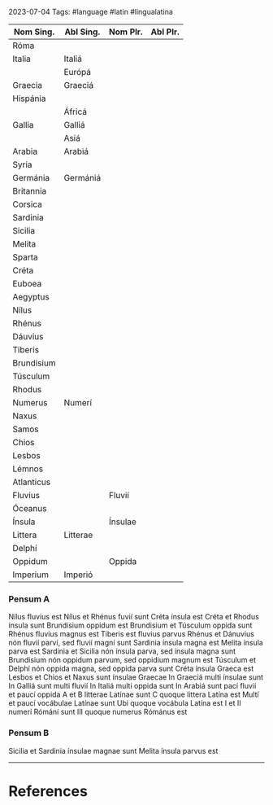 2023-07-04
Tags: #language #latin  #lingualatina


| Nom Sing.  | Abl Sing. | Nom Plr. | Abl Plr. |
| ---------- | --------- | -------- | -------- |
| Róma       |           |          |          |
| Italia     | Italiá    |          |          |
|            | Európá    |          |          |
| Graecia    | Graeciá   |          |          |
| Hispánia   |           |          |          |
|            | Áfricá    |          |          |
| Gallia     | Galliá    |          |          |
|            | Asiá      |          |          |
| Arabia     | Arabiá    |          |          |
| Syria      |           |          |          |
| Germánia   | Germániá  |          |          |
| Britannia  |           |          |          |
| Corsica    |           |          |          |
| Sardinia   |           |          |          |
| Sicilia    |           |          |          |
| Melita     |           |          |          |
| Sparta     |           |          |          |
| Créta      |           |          |          |
| Euboea     |           |          |          |
| Aegyptus   |           |          |          |
| Nílus      |           |          |          |
| Rhénus     |           |          |          |
| Dáuvius    |           |          |          |
| Tiberis    |           |          |          |
| Brundisium |           |          |          |
| Túsculum   |           |          |          |
| Rhodus     |           |          |          |
| Numerus    | Numerí    |          |          |
| Naxus      |           |          |          |
| Samos      |           |          |          |
| Chios      |           |          |          |
| Lesbos     |           |          |          |
| Lémnos     |           |          |          |
| Atlanticus |           |          |          |
| Fluvius    |           | Fluvií   |          |
| Óceanus    |           |          |          |
| Ínsula     |           | Ínsulae  |          |
| Littera    | Litterae          |          |          |
| Delphí     |           |          |          |
| Oppidum    |           | Oppida   |          |
| Imperium   | Imperió   |          |          |



### Pensum A

Nílus fluvius est
Nílus et Rhénus fuvií sunt
Créta ínsula est
Créta et Rhodus ínsula sunt
Brundisium oppidum est
Brundisium et Túsculum oppida sunt
Rhénus fluvius magnus est
Tiberis est fluvius parvus
Rhénus et Dánuvius nón fluvií parví, sed fluvií magní sunt
Sardinia ínsula magna est
Melita ínsula parva est
Sardinia et Sicilia nón ínsula parva, sed ínsula magna sunt
Brundisium nón oppidum parvum, sed oppidium magnum est
Túsculum et Delphí nón oppida magna, sed oppida parva sunt
Créta ínsula Graeca est
Lesbos et Chios et Naxus sunt ínsulae Graecae
In Graeciá multi ínsulae sunt
In Galliá sunt multi fluvií
In Italiá multi oppida sunt
In Arabiá sunt pací fluvií et paucí oppida
A et B litterae Latínae sunt
C quoque littera Latína est
Multí et paucí vocábulae Latínae sunt
Ubi quoque vocábula Latína est 
I et II numerí Rómání sunt
III quoque numerus Rómánus est


### Pensum B
Sicilia et Sardinia ínsulae magnae sunt
Melita ínsula parvus est


---
# References
